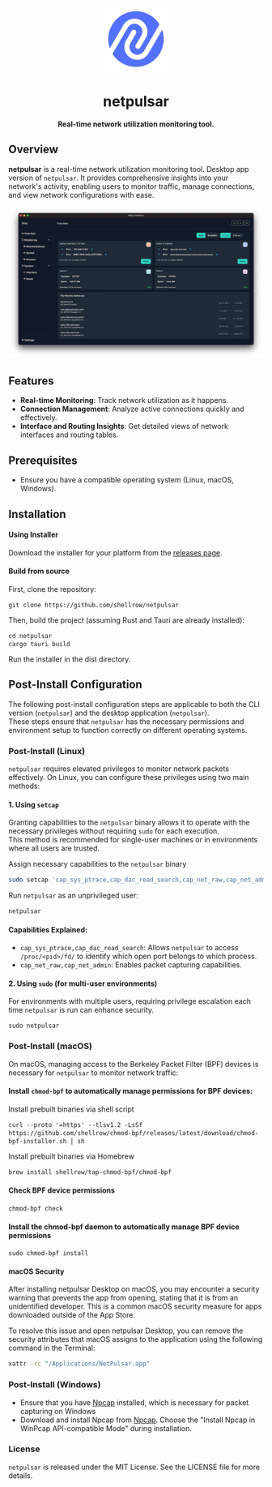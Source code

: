 <div align="center">
    <img src="resources/icon/netpulsar-logo-128x128.png" alt="netpulsar - Real-time network utilization monitoring tool"><br>
    <h1>netpulsar</h1>
    <p>
        <strong>Real-time network utilization monitoring tool.</strong>
    </p>
</div>

## Overview
**netpulsar** is a real-time network utilization monitoring tool. Desktop app version of `netpulsar`.
It provides comprehensive insights into your network's activity, enabling users to monitor traffic, manage connections, and view network configurations with ease.

![image](resources/ss/netpulsar-ss-overview.png)

## Features
- **Real-time Monitoring**: Track network utilization as it happens.
- **Connection Management**: Analyze active connections quickly and effectively.
- **Interface and Routing Insights**: Get detailed views of network interfaces and routing tables.

## Prerequisites
- Ensure you have a compatible operating system (Linux, macOS, Windows).

## Installation

#### Using Installer
Download the installer for your platform from the [releases page](https://github.com/shellrow/netpulsar/releases).

#### Build from source
First, clone the repository:
```
git clone https://github.com/shellrow/netpulsar
```
Then, build the project (assuming Rust and Tauri are already installed):
```
cd netpulsar
cargo tauri build
```
Run the installer in the dist directory.

## Post-Install Configuration

The following post-install configuration steps are applicable to both the CLI version (`netpulsar`) and the desktop application (`netpulsar`).  
These steps ensure that `netpulsar` has the necessary permissions and environment setup to function correctly on different operating systems.

### Post-Install (Linux)

`netpulsar` requires elevated privileges to monitor network packets effectively. On Linux, you can configure these privileges using two main methods:

#### 1. Using `setcap`

Granting capabilities to the `netpulsar` binary allows it to operate with the necessary privileges without requiring `sudo` for each execution.  
This method is recommended for single-user machines or in environments where all users are trusted.

Assign necessary capabilities to the `netpulsar` binary
```sh
sudo setcap 'cap_sys_ptrace,cap_dac_read_search,cap_net_raw,cap_net_admin+ep' $(command -v netpulsar)
```

Run `netpulsar` as an unprivileged user:
```sh
netpulsar
```

#### Capabilities Explained:
- `cap_sys_ptrace,cap_dac_read_search`: Allows `netpulsar` to access `/proc/<pid>/fd/` to identify which open port belongs to which process.
- `cap_net_raw,cap_net_admin`: Enables packet capturing capabilities.

#### 2. Using `sudo` (for multi-user environments)
For environments with multiple users, requiring privilege escalation each time `netpulsar` is run can enhance security.
```
sudo netpulsar
```

### Post-Install (macOS)
On macOS, managing access to the Berkeley Packet Filter (BPF) devices is necessary for `netpulsar` to monitor network traffic:
#### Install `chmod-bpf` to automatically manage permissions for BPF devices:

Install prebuilt binaries via shell script
```
curl --proto '=https' --tlsv1.2 -LsSf https://github.com/shellrow/chmod-bpf/releases/latest/download/chmod-bpf-installer.sh | sh
```

Install prebuilt binaries via Homebrew
```sh
brew install shellrow/tap-chmod-bpf/chmod-bpf
```

#### Check BPF device permissions
```
chmod-bpf check
```

#### Install the chmod-bpf daemon to automatically manage BPF device permissions
```
sudo chmod-bpf install
```

#### macOS Security
After installing netpulsar Desktop on macOS, you may encounter a security warning that prevents the app from opening, stating that it is from an unidentified developer. This is a common macOS security measure for apps downloaded outside of the App Store.

To resolve this issue and open netpulsar Desktop, you can remove the security attributes that macOS assigns to the application using the following command in the Terminal:

```sh
xattr -rc "/Applications/NetPulsar.app"
```

### Post-Install (Windows)
- Ensure that you have [Npcap](https://npcap.com/#download) installed, which is necessary for packet capturing on Windows
- Download and install Npcap from [Npcap](https://npcap.com/#download). Choose the "Install Npcap in WinPcap API-compatible Mode" during installation.

### License
`netpulsar` is released under the MIT License. See the LICENSE file for more details.
